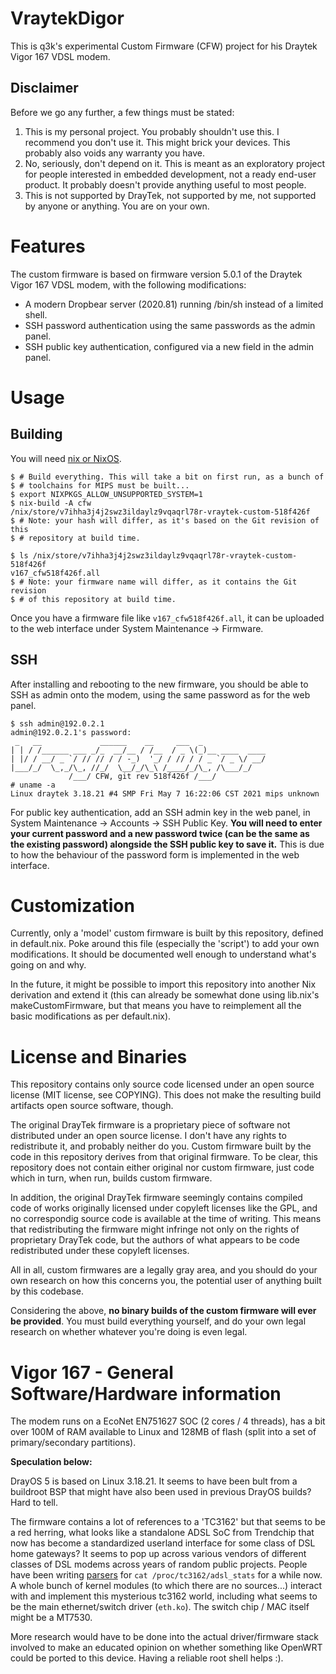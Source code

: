 # VraytekDigor

This is q3k's experimental Custom Firmware (CFW) project for his Draytek Vigor
167 VDSL modem.

## Disclaimer

Before we go any further, a few things must be stated:

1. This is my personal project. You probably shouldn't use this. I recommend
   you don't use it. This might brick your devices. This probably also voids
   any warranty you have.
2. No, seriously, don't depend on it. This is meant as an exploratory project
   for people interested in embedded development, not a ready end-user product.
   It probably doesn't provide anything useful to most people.
3. This is not supported by DrayTek, not supported by me, not supported by
   anyone or anything. You are on your own.

# Features

The custom firmware is based on firmware version 5.0.1 of the Draytek Vigor 167
VDSL modem, with the following modifications:

 - A modern Dropbear server (2020.81) running /bin/sh instead of a limited
   shell.
 - SSH password authentication using the same passwords as the admin panel.
 - SSH public key authentication, configured via a new field in the admin
   panel.

# Usage

## Building

You will need [nix or NixOS](https://nixos.org/download.html).

    $ # Build everything. This will take a bit on first run, as a bunch of
    $ # toolchains for MIPS must be built...
    $ export NIXPKGS_ALLOW_UNSUPPORTED_SYSTEM=1
    $ nix-build -A cfw
    /nix/store/v7ihha3j4j2swz3ildaylz9vqaqrl78r-vraytek-custom-518f426f
    $ # Note: your hash will differ, as it's based on the Git revision of this
    $ # repository at build time.

    $ ls /nix/store/v7ihha3j4j2swz3ildaylz9vqaqrl78r-vraytek-custom-518f426f
    v167_cfw518f426f.all
    $ # Note: your firmware name will differ, as it contains the Git revision
    $ # of this repository at build time.

Once you have a firmware file like `v167_cfw518f426f.all`, it can be uploaded
to the web interface under System Maintenance -> Firmware.

## SSH

After installing and rebooting to the new firmware, you should be able to SSH
as admin onto the modem, using the same password as for the web panel.

    $ ssh admin@192.0.2.1
    admin@192.0.2.1's password:
     _   __             ______    __     ___  _
    | | / /______ ___ _/_  __/__ / /__  / _ \(_)__ ____  ____
    | |/ / __/ _ `/ // // / / -_)  '_/ / // / / _ `/ _ \/ __/
    |___/_/  \_,_/\_, //_/  \__/_/\_\ /____/_/\_, /\___/_/
                 /___/ CFW, git rev 518f426f /___/
    # uname -a
    Linux draytek 3.18.21 #4 SMP Fri May 7 16:22:06 CST 2021 mips unknown

For public key authentication, add an SSH admin key in the web panel, in System
Maintenance -> Accounts -> SSH Public Key. **You will need to enter your
current password and a new password twice (can be the same as the existing
password) alongside the SSH public key to save it.** This is due to how the
behaviour of the password form is implemented in the web interface.

# Customization

Currently, only a 'model' custom firmware is built by this repository, defined
in default.nix. Poke around this file (especially the 'script') to add your own
modifications. It should be documented well enough to understand what's going
on and why.

In the future, it might be possible to import this repository into another Nix
derivation and extend it (this can already be somewhat done using lib.nix's
makeCustomFirmware, but that means you have to reimplement all the basic
modifications as per default.nix).

# License and Binaries

This repository contains only source code licensed under an open source license
(MIT license, see COPYING). This does not make the resulting build artifacts
open source software, though.

The original DrayTek firmware is a proprietary piece of software not
distributed under an open source license. I don't have any rights to
redistribute it, and probably neither do you. Custom firmware built by the code
in this repository derives from that original firmware. To be clear, this
repository does not contain either original nor custom firmware, just code
which in turn, when run, builds custom firmware.

In addition, the original DrayTek firmware seemingly contains compiled code of
works originally licensed under copyleft licenses like the GPL, and no
correspondig source code is available at the time of writing. This means that
redistributing the firmware might infringe not only on the rights of proprietary
DrayTek code, but the authors of what appears to be code redistributed under
these copyleft licenses.

All in all, custom firmwares are a legally gray area, and you should do your
own research on how this concerns you, the potential user of anything built by
this codebase.

Considering the above, **no binary builds of the custom firmware will ever be
provided**. You must build everything yourself, and do your own legal research
on whether whatever you're doing is even legal.

# Vigor 167 - General Software/Hardware information

The modem runs on a EcoNet EN751627 SOC (2 cores / 4 threads), has a bit over
100M of RAM available to Linux and 128MB of flash (split into a set of
primary/secondary partitions).

**Speculation below:**

DrayOS 5 is based on Linux 3.18.21. It seems to have been bult from a buildroot
BSP that might have also been used in previous DrayOS builds? Hard to tell.

The firmware contains a lot of references to a 'TC3162' but that seems to be a
red herring, what looks like a standalone ADSL SoC from Trendchip that now has
become a standardized userland interface for some class of DSL home gateways?
It seems to pop up across various vendors of different classes of DSL modems
across years of random public projects.  People have been writing
[parsers](https://github.com/zoka/modstat/blob/master/modstat.py) for `cat
/proc/tc3162/adsl_stats` for a while now. A whole bunch of kernel modules (to
which there are no sources...) interact with and implement this mysterious
tc3162 world, including what seems to be the main ethernet/switch driver
(`eth.ko`). The switch chip / MAC itself might be a MT7530.

More research would have to be done into the actual driver/firmware stack
involved to make an educated opinion on whether something like OpenWRT could be
ported to this device. Having a reliable root shell helps :).
